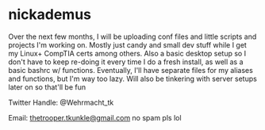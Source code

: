 # nickademus
Over the next few months, I will be uploading conf files and little scripts and projects I'm working on. Mostly just candy and small dev stuff while I get my Linux+ CompTIA certs among others. Also a basic desktop setup so I don't have to keep re-doing it every time I do a fresh install, as well as a basic bashrc w/ functions. Eventually, I'll have separate files for my aliases and functions, but I'm way too lazy. Will also be tinkering with server setups later on so that'll be fun

Twitter Handle: @Wehrmacht_tk

Email: thetrooper.tkunkle@gmail.com no spam pls lol
